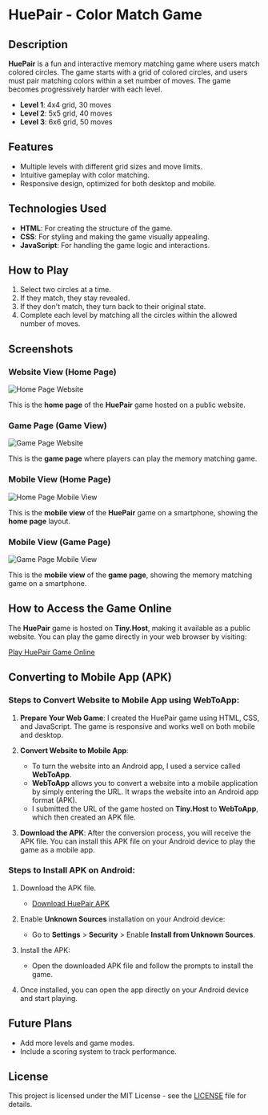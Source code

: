 # HuePair - Color Match Game

## Description

**HuePair** is a fun and interactive memory matching game where users match colored circles. The game starts with a grid of colored circles, and users must pair matching colors within a set number of moves. The game becomes progressively harder with each level.

- **Level 1**: 4x4 grid, 30 moves
- **Level 2**: 5x5 grid, 40 moves
- **Level 3**: 6x6 grid, 50 moves

## Features

- Multiple levels with different grid sizes and move limits.
- Intuitive gameplay with color matching.
- Responsive design, optimized for both desktop and mobile.

## Technologies Used

- **HTML**: For creating the structure of the game.
- **CSS**: For styling and making the game visually appealing.
- **JavaScript**: For handling the game logic and interactions.

## How to Play

1. Select two circles at a time.
2. If they match, they stay revealed.
3. If they don't match, they turn back to their original state.
4. Complete each level by matching all the circles within the allowed number of moves.

## Screenshots

### Website View (Home Page)

![Home Page Website](Homepageweb.png)

This is the **home page** of the **HuePair** game hosted on a public website.

### Game Page (Game View)

![Game Page Website](gaempageweb.png)

This is the **game page** where players can play the memory matching game.

### Mobile View (Home Page)

![Home Page Mobile View](HomePage.jpeg)

This is the **mobile view** of the **HuePair** game on a smartphone, showing the **home page** layout.

### Mobile View (Game Page)

![Game Page Mobile View](gamePage.jpeg)

This is the **mobile view** of the **game page**, showing the memory matching game on a smartphone.

## How to Access the Game Online

The **HuePair** game is hosted on **Tiny.Host**, making it available as a public website. You can play the game directly in your web browser by visiting:

[Play HuePair Game Online](https://blush-nissy-95.tiiny.site/)

## Converting to Mobile App (APK)

### Steps to Convert Website to Mobile App using WebToApp:

1. **Prepare Your Web Game**: I created the HuePair game using HTML, CSS, and JavaScript. The game is responsive and works well on both mobile and desktop.
   
2. **Convert Website to Mobile App**: 
   - To turn the website into an Android app, I used a service called **WebToApp**.
   - **WebToApp** allows you to convert a website into a mobile application by simply entering the URL. It wraps the website into an Android app format (APK).
   - I submitted the URL of the game hosted on **Tiny.Host** to **WebToApp**, which then created an APK file.

3. **Download the APK**: After the conversion process, you will receive the APK file. You can install this APK file on your Android device to play the game as a mobile app.

### Steps to Install APK on Android:

1. Download the APK file.
   - [Download HuePair APK](https://drive.google.com/file/d/1Xi01mR7BY5AbQOyzUmSVDgWtE2b_u2_0/view?usp=sharing)

2. Enable **Unknown Sources** installation on your Android device:
   - Go to **Settings** > **Security** > Enable **Install from Unknown Sources**.

3. Install the APK:
   - Open the downloaded APK file and follow the prompts to install the game.

4. Once installed, you can open the app directly on your Android device and start playing.

## Future Plans

- Add more levels and game modes.
- Include a scoring system to track performance.

## License

This project is licensed under the MIT License - see the [LICENSE](LICENSE) file for details.
